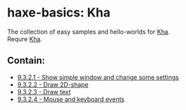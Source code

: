 haxe-basics: Kha
=========================

The collection of easy samples and hello-worlds for [Kha](http://kha.tech/).<br/>
Requre [Kha](http://kha.tech/download).

## Contain:

* [9.3.2.1 - Show simple window and change some settings](./9.3.2.1_SimpleWindow)
* [9.3.2.2 - Draw 2D-shape](./9.3.2.2_DrawShape)
* [9.3.2.3 - Draw text](./9.3.2.3_DrawText)
* [9.3.2.4 - Mouse and keyboard events](./9.3.2.4_MouseAndKeyboardEvents)
